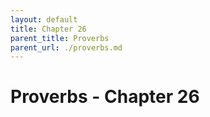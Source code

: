```yaml
---
layout: default
title: Chapter 26
parent_title: Proverbs
parent_url: ./proverbs.md
---
```


# Proverbs - Chapter 26
